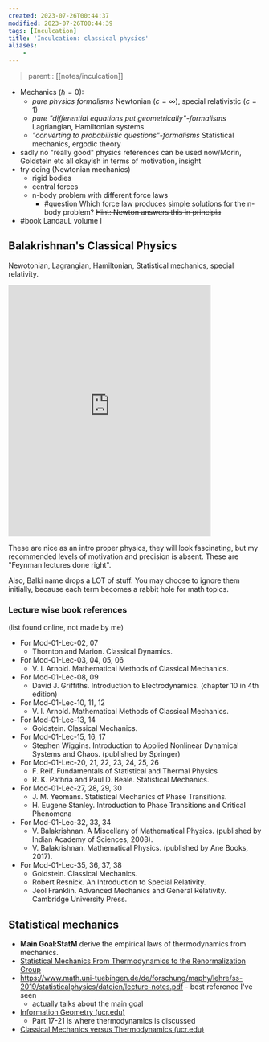 ```yaml
---
created: 2023-07-26T00:44:37
modified: 2023-07-26T00:44:39
tags: [Inculcation]
title: 'Inculcation: classical physics'
aliases:
    - 
---
```


> parent:: [[notes/inculcation]]

- Mechanics ($\hbar = 0$): 
	- *pure physics formalisms* Newtonian ($c=\infty$), special relativistic ($c=1$)
	- *pure "differential equations put geometrically"-formalisms* Lagriangian, Hamiltonian systems
	- *"converting to probabilistic questions"-formalisms* Statistical mechanics, ergodic theory
- sadly no "really good" physics references can be used now/Morin, Goldstein etc all okayish in terms of motivation, insight
- try doing (Newtonian mechanics)
	- rigid bodies
	- central forces
	- n-body problem with different force laws
		- #question Which force law produces simple solutions for the n-body problem? ~~Hint: Newton answers this in principia~~
- #book LandauL volume I


## Balakrishnan's Classical Physics

Newotonian, Lagrangian, Hamiltonian, Statistical mechanics, special relativity.

<iframe src="https://www.youtube.com/embed/videoseries?list=PL5E4E56893588CBA8" style=" top:0; left:0; width:80%; border:none;  height:500px;" allow="autoplay; encrypted-media" allowfullscreen></iframe>

These are nice as an intro proper physics, they will look fascinating, but my recommended levels of motivation and precision is absent. These are "Feynman lectures done right".

Also, Balki name drops a LOT of stuff. You may choose to ignore them initially, because each term becomes a rabbit hole for math topics.



### Lecture wise book references

(list found online, not made by me)

- For Mod-01-Lec-02, 07
	- Thornton and Marion. Classical Dynamics.
- For Mod-01-Lec-03, 04, 05, 06
	-   V. I. Arnold. Mathematical Methods of Classical Mechanics.
- For Mod-01-Lec-08, 09
	-   David J. Griffiths. Introduction to Electrodynamics. (chapter 10 in 4th edition)
- For Mod-01-Lec-10, 11, 12
	-   V. I. Arnold. Mathematical Methods of Classical Mechanics.
- For Mod-01-Lec-13, 14
	-   Goldstein. Classical Mechanics.
- For Mod-01-Lec-15, 16, 17
	-   Stephen Wiggins. Introduction to Applied Nonlinear Dynamical Systems and Chaos. (published by Springer)
- For Mod-01-Lec-20, 21, 22, 23, 24, 25, 26
	-   F. Reif. Fundamentals of Statistical and Thermal Physics
	-   R. K. Pathria and Paul D. Beale. Statistical Mechanics.
- For Mod-01-Lec-27, 28, 29, 30
	-   J. M. Yeomans. Statistical Mechanics of Phase Transitions.
	-   H. Eugene Stanley. Introduction to Phase Transitions and Critical Phenomena
- For Mod-01-Lec-32, 33, 34
	-   V. Balakrishnan. A Miscellany of Mathematical Physics. (published by Indian Academy of Sciences, 2008).
	-   V. Balakrishnan. Mathematical Physics. (published by Ane Books, 2017).
- For Mod-01-Lec-35, 36, 37, 38
	-   Goldstein. Classical Mechanics.
	-   Robert Resnick. An Introduction to Special Relativity.
	-   Jeol Franklin. Advanced Mechanics and General Relativity. Cambridge University Press.

## Statistical mechanics


- **Main Goal:StatM** derive the empirical laws of thermodynamics from mechanics.
- [Statistical Mechanics From Thermodynamics to the Renormalization Group](http://library.lol/main/A8C329B75A3CB6CEEF87790E8C8C88BA)
- https://www.math.uni-tuebingen.de/de/forschung/maphy/lehre/ss-2019/statisticalphysics/dateien/lecture-notes.pdf - best reference I've seen
	- actually talks about the main goal
- [Information Geometry (ucr.edu)](https://math.ucr.edu/home/baez/information/)
	- Part 17-21 is where thermodynamics is discussed
- [Classical Mechanics versus Thermodynamics (ucr.edu)](https://math.ucr.edu/home/baez/classical_vs_thermo/)